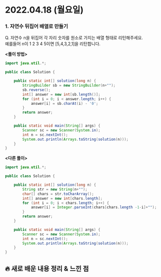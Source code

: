 # 2022.04.18 (월요일)

### **1. 자연수 뒤집어 배열로 만들기**

Q. 자연수 n을 뒤집어 각 자리 숫자를 원소로 가지는 배열 형태로 리턴해주세요.   
   예를들어 n이 1 2 3 4 5이면 [5,4,3,2,1]을 리턴합니다.   

**<풀이 방법>**
```java
import java.util.*;

public class Solution {

    public static int[] solution(long n) {
        StringBuilder sb = new StringBuilder(n+"");
        sb.reverse();
        int[] answer = new int[sb.length()];
        for (int i = 0; i < answer.length; i++) {
            answer[i] = sb.charAt(i) - '0';
        }
        return answer;
    }

    public static void main(String[] args) {
        Scanner sc = new Scanner(System.in);
        int n = sc.nextInt();
        System.out.println(Arrays.toString(solution(n)));
    }
}
```

**<다른 풀이>**
```java
import java.util.*;

public class Solution {

    public static int[] solution(long n) {
        String str = new String(n+"");
        char[] chars = str.toCharArray();
        int[] answer = new int[chars.length];
        for (int i = 0; i < chars.length; i++) {
            answer[i] = Integer.parseInt(chars[chars.length -1-i]+"");
        }
        return answer;
    }

    public static void main(String[] args) {
        Scanner sc = new Scanner(System.in);
        int n = sc.nextInt();
        System.out.println(Arrays.toString(solution(n)));
    }
}


```
##  **🔥 새로 배운 내용 정리 & 느낀 점**

